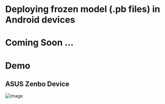 # Deploying frozen model (.pb files) in Android devices
# Coming Soon ...
# Demo
## ASUS Zenbo Device
![image](https://github.com/ivclab/agegenderLMTCNN/blob/master/androidversion/asus_zenbo_demo.gif)


